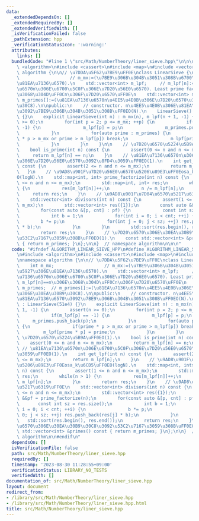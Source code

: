 ```yaml
---
data:
  _extendedDependsOn: []
  _extendedRequiredBy: []
  _extendedVerifiedWith: []
  _isVerificationFailed: false
  _pathExtension: hpp
  _verificationStatusIcon: ':warning:'
  attributes:
    links: []
  bundledCode: "#line 1 \"src/Math/NumberTheory/liner_sieve.hpp\"\n\n\n\n#include\
    \ <algorithm>\n#include <cassert>\n#include <map>\n#include <vector>\n\nnamespace\
    \ algorithm {\n\n// \u7DDA\u5F62\u7BE9\uFF0E\nclass LinearSieve {\n    int m_mx;\
    \                   // m_mx:=(\u7BE9\u306B\u304B\u3051\u308B\u6700\u5927\u306E\
    \u81EA\u7136\u6570).\n    std::vector<int> m_lpf;     // m_lpf[n]:=(\u81EA\u7136\
    \u6570n\u306E\u6700\u5C0F\u306E\u7D20\u56E0\u6570). Least prime factor. m_lpf[n]==n\u306E\
    \u3068\u304D\uFF0Cn\u306F\u7D20\u6570\uFF0E\n    std::vector<int> m_primes;  //\
    \ m_primes[]:=(\u81EA\u7136\u6570n\u4EE5\u4E0B\u306E\u7D20\u6570\u306E\u30EA\u30B9\
    \u30C8).\n\npublic:\n    // constructor. n\u4EE5\u4E0B\u306E\u81EA\u7136\u6570\
    \u3092\u7BE9\u306B\u304B\u3051\u308B\uFF0EO(N).\n    LinearSieve() : LinearSieve(51e4)\
    \ {}\n    explicit LinearSieve(int n) : m_mx(n), m_lpf(n + 1, -1) {\n        assert(n\
    \ >= 0);\n        for(int p = 2; p <= m_mx; ++p) {\n            if(m_lpf[p] ==\
    \ -1) {\n                m_lpf[p] = p;\n                m_primes.push_back(p);\n\
    \            }\n            for(auto prime : m_primes) {\n                if(prime\
    \ * p > m_mx or prime > m_lpf[p]) break;\n                m_lpf[prime * p] = prime;\n\
    \            }\n        }\n    }\n\n    // \u7D20\u6570\u5224\u5B9A\uFF0EO(1).\n\
    \    bool is_prime(int n) const {\n        assert(0 <= n and n <= m_mx);\n   \
    \     return m_lpf[n] == n;\n    }\n    // \u81EA\u7136\u6570n\u306E\u6700\u5C0F\
    \u306E\u7D20\u56E0\u6570\u3092\u8FD4\u3059\uFF0EO(1).\n    int get_lpf(int n)\
    \ const {\n        assert(2 <= n and n <= m_mx);\n        return m_lpf[n];\n \
    \   }\n    // \u9AD8\u901F\u7D20\u56E0\u6570\u5206\u89E3\uFF0Eosa_k\u6CD5\uFF0E\
    O(logN).\n    std::map<int, int> prime_factorize(int n) const {\n        assert(1\
    \ <= n and n <= m_mx);\n        std::map<int, int> res;\n        while(n > 1)\
    \ {\n            res[m_lpf[n]]++;\n            n /= m_lpf[n];\n        }\n   \
    \     return res;\n    }\n    // \u9AD8\u901F\u7D04\u6570\u5217\u6319\uFF0E\n\
    \    std::vector<int> divisors(int n) const {\n        assert(1 <= n and n <=\
    \ m_mx);\n        std::vector<int> res({1});\n        const auto &&pf = prime_factorize(n);\n\
    \        for(const auto &[p, cnt] : pf) {\n            const int sz = res.size();\n\
    \            int b = 1;\n            for(int i = 0; i < cnt; ++i) {\n        \
    \        b *= p;\n                for(int j = 0; j < sz; ++j) res.push_back(res[j]\
    \ * b);\n            }\n        }\n        std::sort(res.begin(), res.end());\n\
    \        return res;\n    }\n    // \u7D20\u6570\u306E\u30EA\u30B9\u30C8\u3092\
    \u53C2\u7167\u3059\u308B\uFF0EO(1).\n    const std::vector<int> &primes() const\
    \ { return m_primes; }\n};\n\n}  // namespace algorithm\n\n\n"
  code: "#ifndef ALGORITHM_LINEAR_SIEVE_HPP\n#define ALGORITHM_LINEAR_SIEVE_HPP 1\n\
    \n#include <algorithm>\n#include <cassert>\n#include <map>\n#include <vector>\n\
    \nnamespace algorithm {\n\n// \u7DDA\u5F62\u7BE9\uFF0E\nclass LinearSieve {\n\
    \    int m_mx;                   // m_mx:=(\u7BE9\u306B\u304B\u3051\u308B\u6700\
    \u5927\u306E\u81EA\u7136\u6570).\n    std::vector<int> m_lpf;     // m_lpf[n]:=(\u81EA\
    \u7136\u6570n\u306E\u6700\u5C0F\u306E\u7D20\u56E0\u6570). Least prime factor.\
    \ m_lpf[n]==n\u306E\u3068\u304D\uFF0Cn\u306F\u7D20\u6570\uFF0E\n    std::vector<int>\
    \ m_primes;  // m_primes[]:=(\u81EA\u7136\u6570n\u4EE5\u4E0B\u306E\u7D20\u6570\
    \u306E\u30EA\u30B9\u30C8).\n\npublic:\n    // constructor. n\u4EE5\u4E0B\u306E\
    \u81EA\u7136\u6570\u3092\u7BE9\u306B\u304B\u3051\u308B\uFF0EO(N).\n    LinearSieve()\
    \ : LinearSieve(51e4) {}\n    explicit LinearSieve(int n) : m_mx(n), m_lpf(n +\
    \ 1, -1) {\n        assert(n >= 0);\n        for(int p = 2; p <= m_mx; ++p) {\n\
    \            if(m_lpf[p] == -1) {\n                m_lpf[p] = p;\n           \
    \     m_primes.push_back(p);\n            }\n            for(auto prime : m_primes)\
    \ {\n                if(prime * p > m_mx or prime > m_lpf[p]) break;\n       \
    \         m_lpf[prime * p] = prime;\n            }\n        }\n    }\n\n    //\
    \ \u7D20\u6570\u5224\u5B9A\uFF0EO(1).\n    bool is_prime(int n) const {\n    \
    \    assert(0 <= n and n <= m_mx);\n        return m_lpf[n] == n;\n    }\n   \
    \ // \u81EA\u7136\u6570n\u306E\u6700\u5C0F\u306E\u7D20\u56E0\u6570\u3092\u8FD4\
    \u3059\uFF0EO(1).\n    int get_lpf(int n) const {\n        assert(2 <= n and n\
    \ <= m_mx);\n        return m_lpf[n];\n    }\n    // \u9AD8\u901F\u7D20\u56E0\u6570\
    \u5206\u89E3\uFF0Eosa_k\u6CD5\uFF0EO(logN).\n    std::map<int, int> prime_factorize(int\
    \ n) const {\n        assert(1 <= n and n <= m_mx);\n        std::map<int, int>\
    \ res;\n        while(n > 1) {\n            res[m_lpf[n]]++;\n            n /=\
    \ m_lpf[n];\n        }\n        return res;\n    }\n    // \u9AD8\u901F\u7D04\u6570\
    \u5217\u6319\uFF0E\n    std::vector<int> divisors(int n) const {\n        assert(1\
    \ <= n and n <= m_mx);\n        std::vector<int> res({1});\n        const auto\
    \ &&pf = prime_factorize(n);\n        for(const auto &[p, cnt] : pf) {\n     \
    \       const int sz = res.size();\n            int b = 1;\n            for(int\
    \ i = 0; i < cnt; ++i) {\n                b *= p;\n                for(int j =\
    \ 0; j < sz; ++j) res.push_back(res[j] * b);\n            }\n        }\n     \
    \   std::sort(res.begin(), res.end());\n        return res;\n    }\n    // \u7D20\
    \u6570\u306E\u30EA\u30B9\u30C8\u3092\u53C2\u7167\u3059\u308B\uFF0EO(1).\n    const\
    \ std::vector<int> &primes() const { return m_primes; }\n};\n\n}  // namespace\
    \ algorithm\n\n#endif\n"
  dependsOn: []
  isVerificationFile: false
  path: src/Math/NumberTheory/liner_sieve.hpp
  requiredBy: []
  timestamp: '2023-08-30 11:28:55+09:00'
  verificationStatus: LIBRARY_NO_TESTS
  verifiedWith: []
documentation_of: src/Math/NumberTheory/liner_sieve.hpp
layout: document
redirect_from:
- /library/src/Math/NumberTheory/liner_sieve.hpp
- /library/src/Math/NumberTheory/liner_sieve.hpp.html
title: src/Math/NumberTheory/liner_sieve.hpp
---
```

